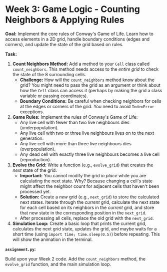 # Week 3: Game Logic - Counting Neighbors & Applying Rules

**Goal:** Implement the core rules of Conway's Game of Life. Learn how to access elements in a 2D grid, handle boundary conditions (edges and corners), and update the state of the grid based on rules.

**Task:**

1.  **Count Neighbors Method:** Add a method to your `Cell` class called `count_neighbors`. This method needs access to the _entire grid_ to check the state of the 8 surrounding cells.
    - **Challenge:** How will the `count_neighbors` method know about the grid? You might need to pass the grid as an argument or think about how the `Cell` class can access it (perhaps by making the grid a class variable or passing coordinates).
    - **Boundary Conditions:** Be careful when checking neighbors for cells at the edges or corners of the grid. You need to avoid `IndexError` exceptions.
2.  **Game Rules:** Implement the rules of Conway's Game of Life:
    - Any live cell with fewer than two live neighbours dies (underpopulation).
    - Any live cell with two or three live neighbours lives on to the next generation.
    - Any live cell with more than three live neighbours dies (overpopulation).
    - Any dead cell with exactly three live neighbours becomes a live cell (reproduction).
3.  **Evolve the Grid:** Write a function (e.g., `evolve_grid`) that creates the _next_ state of the grid.
    - **Important:** You cannot modify the grid _in place_ while you are calculating the next state. Why? Because changing a cell's state might affect the neighbor count for adjacent cells that haven't been processed yet.
    - **Solution:** Create a _new_ grid (e.g., `next_grid`) to store the calculated next states. Iterate through the _current_ grid, calculate the next state for each cell based on its neighbors in the _current_ grid, and store that new state in the corresponding position in the `next_grid`.
    - After processing all cells, replace the old grid with the `next_grid`.
4.  **Simulation Loop:** Create a basic loop that prints the current grid, calculates the next grid state, updates the grid, and maybe waits for a short time (using `import time; time.sleep(0.5)`) before repeating. This will show the animation in the terminal.

**`assignment.py`:**

Build upon your Week 2 code. Add the `count_neighbors` method, the `evolve_grid` function, and the main simulation loop.

